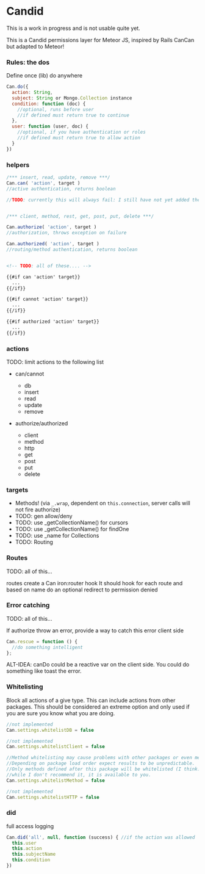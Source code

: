 Candid
===============

This is a work in progress and is not usable quite yet.

This is a Candid permissions layer for Meteor JS, inspired by Rails CanCan but adapted to Meteor!

### Rules: the dos 

Define once (lib) do anywhere

```js
Can.do({
  action: String,
  subject: String or Mongo.Collection instance
  condition: function (doc) {
    //optional, runs before user
    //if defined must return true to continue
  },
  user: function (user, doc) {
    //optional, if you have authentication or roles
    //if defined must return true to allow action
  }
})
```

### helpers

```js
/*** insert, read, update, remove ***/
Can.can( 'action', target )
//active authentication, returns boolean

//TODO: currently this will always fail: I still have not yet added the helper _getCollectionName to collection instances.


/*** client, method, rest, get, post, put, delete ***/

Can.authorize( 'action', target ) 
//authorization, throws exception on failure

Can.authorized( 'action', target ) 
//routing/method authentication, returns boolean
```

```html

<!-- TODO: all of these.... -->

{{#if can 'action' target}}
  ...
{{/if}}

{{#if cannot 'action' target}}
  ...
{{/if}}

{{#if authorized 'action' target}}
  ...
{{/if}}

```

### actions

TODO: limit actions to the following list

* can/cannot
  * db
  * insert
  * read
  * update
  * remove

* authorize/authorized
  * client
  * method
  * http
  * get
  * post
  * put
  * delete

### targets

* Methods! (via `_.wrap`, dependent on `this.connection`, server calls will not fire authorize)
* TODO: gen allow/deny 
* TODO: use _getCollectionName() for cursors
* TODO: use _getCollectionName() for findOne
* TODO: use _name for Collections
* TODO: Routing

### Routes

TODO: all of this...

routes create a Can iron:router hook
It should hook for each route and based on name do an optional redirect to permission denied

### Error catching 

TODO: all of this...

If authorize throw an error, provide a way to catch this error client side

```js
Can.rescue = function () {
  //do something intelligent
};
```

ALT-IDEA: canDo could be a reactive var on the client side. You could do something like toast the error.


### Whitelisting 

Block all actions of a give type. 
This can include actions from other packages. 
This should be considered an extreme option and only used if you are sure you know what you are doing.


```js
//not implemented
Can.settings.whitelistDB = false

//not implemented
Can.settings.whitelistClient = false

//Method whitelisting may cause problems with other packages or even meteor core.
//Depending on package load order expect results to be unpredictable.
//Only methods defined after this package will be whitelisted (I think...)
//while I don't recommend it, it is available to you.
Can.settings.whitelistMethod = false

//not implemented
Can.settings.whitelistHTTP = false
```



### did

full access logging

```js
Can.did('all', null, function (success) { //if the action was allowed
  this.user
  this.action
  this.subjectName
  this.condition
})

```
